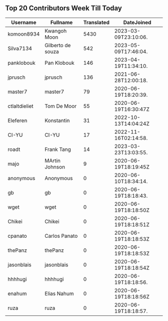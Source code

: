 ## Top 20 Contributors Week Till Today ##
|Username|Fullname|Translated|DateJoined|
|--------|--------|----------|----------|
|komoon8934|Kwangoh Moon|5430|2023-03-09T23:10:06.|
|Silva7134|Gilberto de souza|542|2023-05-09T17:46:04.|
|panklobouk|Pan Klobouk|146|2023-04-19T11:34:10.|
|jprusch|jprusch|136|2021-06-28T12:00:18.|
|master7|master7|79|2020-06-19T18:20:39.|
|ctlaltdieliet|Tom De Moor|55|2020-06-19T16:30:47Z|
|Eleferen|Konstantin|31|2022-10-13T14:04:24Z|
|CI-YU|CI-YU|17|2022-11-16T02:14:58.|
|roadt|Frank Tang|14|2023-03-23T13:03:55.|
|majo|MArtin Johnson|9|2020-06-19T18:19:45Z|
|anonymous|Anonymous|0|2020-06-10T18:34:14.|
|gb|gb|0|2020-06-19T18:18:43.|
|wget|wget|0|2020-06-19T18:18:50Z|
|Chikei|Chikei|0|2020-06-19T18:18:51Z|
|cpanato|Carlos Panato|0|2020-06-19T18:18:53Z|
|thePanz|thePanz|0|2020-06-19T18:18:53Z|
|jasonblais|jasonblais|0|2020-06-19T18:18:54Z|
|hhhhugi|hhhhugi|0|2020-06-19T18:18:56.|
|enahum|Elias  Nahum|0|2020-06-19T18:18:56Z|
|ruza|ruza|0|2020-06-19T18:18:57.|
